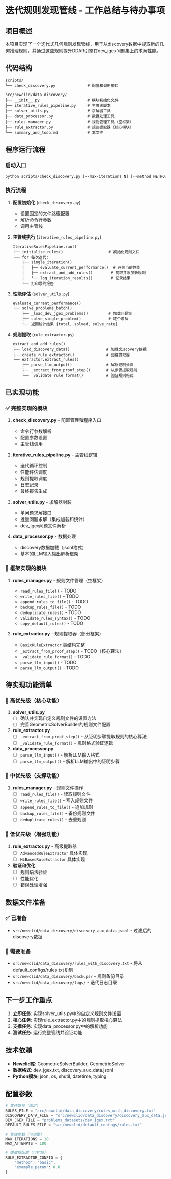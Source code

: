 # 迭代规则发现管线 - 工作总结与待办事项

## 项目概述

本项目实现了一个迭代式几何规则发现管线，用于从discovery数据中提取新的几何推理规则，并通过这些规则提升DDAR引擎在dev_jgex问题集上的求解性能。

## 代码结构

```
scripts/
└── check_discovery.py              # 配置和调用接口

src/newclid/data_discovery/
├── __init__.py                     # 模块初始化文件
├── iterative_rules_pipeline.py     # 主管线脚本
├── solver_utils.py                 # 求解器工具
├── data_processor.py               # 数据处理工具
├── rules_manager.py                # 规则管理工具（空框架）
├── rule_extractor.py               # 规则提取器（核心模块）
└── summary_and_todo.md             # 本文件
```

## 程序运行流程

### 启动入口
```bash
python scripts/check_discovery.py [--max-iterations N] [--method METHOD]
```

### 执行流程

1. **配置初始化** (`check_discovery.py`)
   - 设置固定的文件路径配置
   - 解析命令行参数
   - 调用主管线

2. **主管线执行** (`iterative_rules_pipeline.py`)
   ```
   IterativeRulesPipeline.run()
   ├── initialize_rules()                    # 初始化规则文件
   └── for 每次迭代:
       ├── single_iteration()
       │   ├── evaluate_current_performance()  # 评估当前性能
       │   ├── extract_and_add_rules()        # 提取并添加新规则
       │   └── log_iteration_results()        # 记录结果
       └── 打印最终报告
   ```

3. **性能评估** (`solver_utils.py`)
   ```
   evaluate_current_performance()
   └── solve_problems_batch()
       ├── _load_dev_jgex_problems()         # 加载问题集
       ├── solve_single_problem()            # 逐个求解
       └── 返回统计结果 {total, solved, solve_rate}
   ```

4. **规则提取** (`rule_extractor.py`)
   ```
   extract_and_add_rules()
   ├── load_discovery_data()                # 加载discovery数据
   ├── create_rule_extractor()              # 创建提取器
   └── extractor.extract_rules()
       ├── parse_llm_output()               # 解析证明步骤
       ├── _extract_from_proof_step()       # 从步骤提取规则
       └── _validate_rule_format()          # 验证规则格式
   ```

## 已实现功能

### ✅ 完整实现的模块

1. **check_discovery.py** - 配置管理和程序入口
   - 命令行参数解析
   - 配置参数设置
   - 主管线调用

2. **iterative_rules_pipeline.py** - 主管线逻辑
   - 迭代循环控制
   - 性能评估调度
   - 规则提取调度
   - 日志记录
   - 最终报告生成

3. **solver_utils.py** - 求解器封装
   - 单问题求解接口
   - 批量问题求解（集成加载和统计）
   - dev_jgex问题文件解析

4. **data_processor.py** - 数据处理
   - discovery数据加载（jsonl格式）
   - 基本的LLM输入输出解析框架

### 🔧 框架实现的模块

1. **rules_manager.py** - 规则文件管理（空框架）
   - `read_rules_file()` - TODO
   - `write_rules_file()` - TODO  
   - `append_rules_to_file()` - TODO
   - `backup_rules_file()` - TODO
   - `deduplicate_rules()` - TODO
   - `validate_rules_syntax()` - TODO
   - `copy_default_rules()` - TODO

2. **rule_extractor.py** - 规则提取器（部分框架）
   - `BasicRuleExtractor` 类结构完整
   - `_extract_from_proof_step()` - TODO（核心算法）
   - `_validate_rule_format()` - TODO
   - `parse_llm_input()` - TODO
   - `parse_llm_output()` - TODO

## 待实现功能清单

### 🚨 高优先级（核心功能）

1. **solver_utils.py**
   - [ ] 确认并实现自定义规则文件的设置方法
   - [ ] 完善GeometricSolverBuilder的规则文件配置

2. **rule_extractor.py**
   - [ ] `_extract_from_proof_step()` - 从证明步骤提取规则的核心算法
   - [ ] `_validate_rule_format()` - 规则格式验证逻辑
   
3. **data_processor.py**
   - [ ] `parse_llm_input()` - 解析LLM输入格式
   - [ ] `parse_llm_output()` - 解析LLM输出中的证明步骤

### 🔧 中优先级（支撑功能）

1. **rules_manager.py** - 规则文件操作
   - [ ] `read_rules_file()` - 读取规则文件
   - [ ] `write_rules_file()` - 写入规则文件
   - [ ] `append_rules_to_file()` - 追加规则
   - [ ] `backup_rules_file()` - 备份规则文件
   - [ ] `deduplicate_rules()` - 去重规则

### 🎯 低优先级（增强功能）

1. **rule_extractor.py** - 高级提取器
   - [ ] `AdvancedRuleExtractor` 具体实现
   - [ ] `MLBasedRuleExtractor` 具体实现

2. **验证和优化**
   - [ ] 规则语法验证
   - [ ] 性能优化
   - [ ] 错误处理增强

## 数据文件准备

### ✅ 已准备
- `src/newclid/data_discovery/discovery_aux_data.jsonl` - 过滤后的discovery数据

### 📝 需要准备
- `src/newclid/data_discovery/rules_with_discovery.txt` - 将从default_configs/rules.txt复制
- `src/newclid/data_discovery/backups/` - 规则备份目录
- `src/newclid/data_discovery/logs/` - 迭代日志目录

## 下一步工作重点

1. **立即任务**: 实现solver_utils.py中的自定义规则文件设置
2. **核心任务**: 实现rule_extractor.py中的规则提取核心算法
3. **支撑任务**: 实现data_processor.py中的解析功能
4. **测试任务**: 运行完整管线并验证功能

## 技术依赖

- **Newclid库**: GeometricSolverBuilder, GeometricSolver
- **数据格式**: dev_jgex.txt, discovery_aux_data.jsonl
- **Python模块**: json, os, shutil, datetime, typing

## 配置参数

```python
# 文件路径（固定）
RULES_FILE = "src/newclid/data_discovery/rules_with_discovery.txt"
DISCOVERY_DATA_FILE = "src/newclid/data_discovery/discovery_aux_data.jsonl" 
DEV_JGEX_FILE = "problems_datasets/dev_jgex.txt"
DEFAULT_RULES_FILE = "src/newclid/default_configs/rules.txt"

# 管线参数（可调整）
MAX_ITERATIONS = 10
MAX_ATTEMPTS = 100

# 提取器配置（可扩展）
RULE_EXTRACTOR_CONFIG = {
    "method": "basic",
    "example_param": 0.8
}
```
